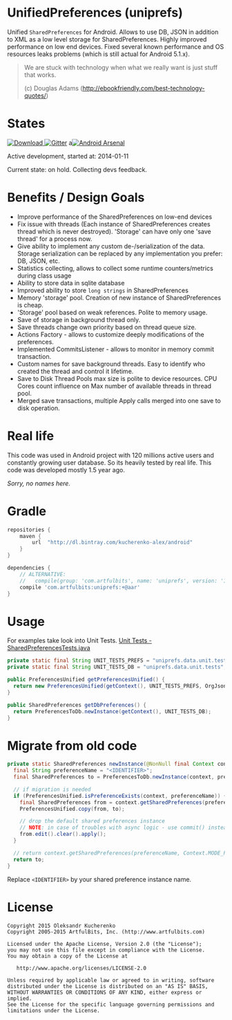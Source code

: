 # UnifiedPreferences (uniprefs)

Unified ```SharedPreferences``` for Android. Allows to use DB, JSON in addition to XML as a low level
storage for SharedPreferences. Highly improved performance on low end devices. Fixed several known performance
and OS resources leaks problems (which is still actual for Android 5.1.x).

>
> We are stuck with technology when what we really want is just stuff that works.
>
> (c) Douglas Adams (http://ebookfriendly.com/best-technology-quotes/)
>

# States

[ ![Download](https://api.bintray.com/packages/kucherenko-alex/android/com.artfulbits%3Auniprefs/images/download.svg) ](https://bintray.com/kucherenko-alex/android/com.artfulbits%3Auniprefs/_latestVersion) [![Gitter](https://badges.gitter.im/Join%20Chat.svg)](https://gitter.im/OleksandrKucherenko/UnifiedPreferences?utm_source=badge&utm_medium=badge&utm_campaign=pr-badge) a[![Android Arsenal](https://img.shields.io/badge/Android%20Arsenal-UnifiedPreferences-brightgreen.svg?style=flat)](http://android-arsenal.com/details/1/1831)

Active development, started at: 2014-01-11

Current state: on hold. Collecting devs feedback.

# Benefits / Design Goals

* Improve performance of the SharedPreferences on low-end devices
* Fix issue with threads (Each instance of SharedPreferences creates thread which is never destroyed). 'Storage' can have only one 'save thread' for a process now.
* Give ability to implement any custom de-/serialization of the data. Storage serialization can be replaced by any implementation you prefer: DB, JSON, etc.
* Statistics collecting, allows to collect some runtime counters/metrics during class usage
* Ability to store data in sqlite database
* Improved ability to store ```long strings``` in SharedPreferences
* Memory 'storage' pool. Creation of new instance of SharedPreferences is cheap.
* 'Storage' pool based on weak references. Polite to memory usage.
* Save of storage in background thread only.
* Save threads change own priority based on thread queue size.
* Actions Factory - allows to customize deeply modifications of the preferences.
* Implemented CommitsListener - allows to monitor in memory commit transaction.
* Custom names for save background threads. Easy to identify who created the thread and control it lifetime.
* Save to Disk Thread Pools max size is polite to device resources. CPU Cores count influence on Max number of available threads in thread pool.
* Merged save transactions, multiple Apply calls merged into one save to disk operation.

# Real life

This code was used in Android project with 120 millions active users and constantly growing user database.
So its heavily tested by real life. This code was developed mostly 1.5 year ago.

_Sorry, no names here._

# Gradle

```groovy
repositories {
    maven {
        url  "http://dl.bintray.com/kucherenko-alex/android"
    }
}

dependencies {
    // ALTERNATIVE:
    //   compile(group: 'com.artfulbits', name: 'uniprefs', version: '1.0.1.8', ext: 'aar')
    compile 'com.artfulbits:uniprefs:+@aar'
}
```

# Usage

For examples take look into Unit Tests. [Unit Tests - SharedPreferencesTests.java][1]


```java
private static final String UNIT_TESTS_PREFS = "uniprefs.data.unit.tests.prefs";
private static final String UNIT_TESTS_DB = "uniprefs.data.unit.tests";

public PreferencesUnified getPreferencesUnified() {
  return new PreferencesUnified(getContext(), UNIT_TESTS_PREFS, OrgJsonSerializer.Instance);
}

public SharedPreferences getDbPreferences() {
  return PreferencesToDb.newInstance(getContext(), UNIT_TESTS_DB);
}
```

# Migrate from old code

```java
private static SharedPreferences newInstance(@NonNull final Context context) {
  final String preferenceName = "<IDENTIFIER>";
  final SharedPreferences to = PreferencesToDb.newInstance(context, preferenceName);

  // if migration is needed
  if (PreferencesUnified.isPreferenceExists(context, preferenceName)) {
    final SharedPreferences from = context.getSharedPreferences(preferenceName, Context.MODE_PRIVATE);
    PreferencesUnified.copy(from, to);

    // drop the default shared preferences instance
    // NOTE: in case of troubles with async logic - use commit() instead of apply()
    from.edit().clear().apply();
  }

  // return context.getSharedPreferences(preferenceName, Context.MODE_PRIVATE);
  return to;
}
```

Replace ```<IDENTIFIER>``` by your shared preference instance name.

# License

    Copyright 2015 Oleksandr Kucherenko
    Copyright 2005-2015 ArtfulBits, Inc. (http://www.artfulbits.com)

    Licensed under the Apache License, Version 2.0 (the "License");
    you may not use this file except in compliance with the License.
    You may obtain a copy of the License at

       http://www.apache.org/licenses/LICENSE-2.0

    Unless required by applicable law or agreed to in writing, software
    distributed under the License is distributed on an "AS IS" BASIS,
    WITHOUT WARRANTIES OR CONDITIONS OF ANY KIND, either express or implied.
    See the License for the specific language governing permissions and
    limitations under the License.

[1]: uniprefs/src/test/java/com/artfulbits/uniprefs/SharedPreferencesTests.java
